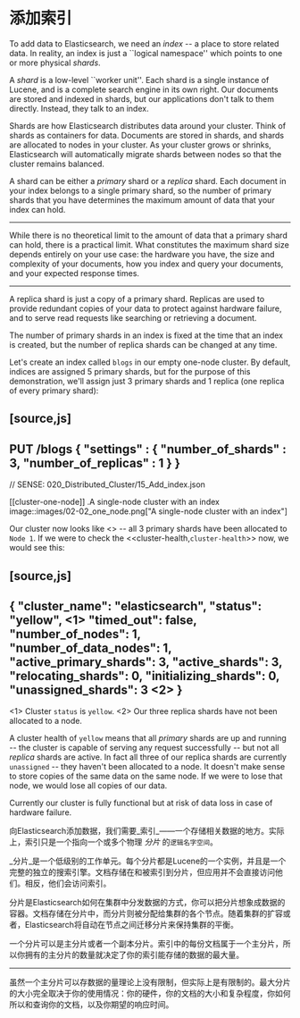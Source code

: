 # 添加索引

To add data to Elasticsearch, we need an _index_ -- a place to store related
data.  In reality, an index is just a ``logical namespace'' which points to
one or more physical _shards_.

A _shard_ is a low-level ``worker unit''. Each shard is a single instance of
Lucene, and is a complete search engine in its own right. Our documents are
stored and indexed in shards, but our applications don't talk to them directly.
Instead, they talk to an index.

Shards are how Elasticsearch distributes data around your cluster. Think of
shards as containers for data. Documents are stored in shards, and shards are
allocated to nodes in your cluster. As your cluster grows or shrinks,
Elasticsearch will automatically migrate shards between nodes so that the
cluster remains balanced.

A shard can be either a _primary_ shard or a _replica_ shard. Each document in
your index belongs to a single primary shard, so the number of primary shards
that you have determines the maximum amount of data that your index can hold.

****

While there is no theoretical limit to the amount of data that a primary shard
can hold, there is a practical limit.  What constitutes the maximum shard size
depends entirely on your use case: the hardware you have, the size and
complexity of your documents, how you index and query your documents, and your
expected response times.

****

A replica shard is just a copy of a primary shard. Replicas are used to provide
redundant copies of your data to protect against hardware failure, and to
serve read requests like searching or retrieving a document.

The number of primary shards in an index is fixed at the time that an index is
created, but the number of replica shards can be changed at any time.

Let's create an index called `blogs` in our empty one-node cluster. By
default, indices are assigned 5 primary shards, but for the purpose of this
demonstration, we'll assign just 3 primary shards and 1 replica (one replica
of every primary shard):

[source,js]
--------------------------------------------------
PUT /blogs
{
   "settings" : {
      "number_of_shards" : 3,
      "number_of_replicas" : 1
   }
}
--------------------------------------------------
// SENSE: 020_Distributed_Cluster/15_Add_index.json

[[cluster-one-node]]
.A single-node cluster with an index
image::images/02-02_one_node.png["A single-node cluster with an index"]

Our cluster now looks like <<cluster-one-node>> -- all 3 primary shards have
been allocated to `Node 1`. If we were to check the
<<cluster-health,`cluster-health`>> now, we would see this:

[source,js]
--------------------------------------------------
{
   "cluster_name":          "elasticsearch",
   "status":                "yellow", <1>
   "timed_out":             false,
   "number_of_nodes":       1,
   "number_of_data_nodes":  1,
   "active_primary_shards": 3,
   "active_shards":         3,
   "relocating_shards":     0,
   "initializing_shards":   0,
   "unassigned_shards":     3 <2>
}
--------------------------------------------------

<1> Cluster `status` is `yellow`.
<2> Our three replica shards have not been allocated to a node.

A cluster health of `yellow` means that all *primary* shards are up and
running -- the cluster is capable of serving any request successfully -- but
not  all *replica* shards are active.  In fact all three of our replica shards
are currently `unassigned` -- they haven't been allocated to a node. It
doesn't make sense to store copies of the same data on the same node. If we
were to lose that node, we would lose all copies of our data.

Currently our cluster is fully functional but at risk of data loss in case of
hardware failure.

向Elasticsearch添加数据，我们需要_索引_——一个存储相关数据的地方。实际上，索引只是一个指向一个或多个物理 _分片_ 的`逻辑名字空间`。

_分片_是一个低级别的工作单元。每个分片都是Lucene的一个实例，并且是一个完整的独立的搜索引擎。文档存储在和被索引到分片，但应用并不会直接访问他们。相反，他们会访问索引。

分片是Elasticsearch如何在集群中分发数据的方式，你可以把分片想象成数据的容器。文档存储在分片中，而分片则被分配给集群的各个节点。随着集群的扩容或者，Elasticsearch将自动在节点之间迁移分片来保持集群的平衡。

一个分片可以是主分片或者一个副本分片。索引中的每份文档属于一个主分片，所以你拥有的主分片的数量就决定了你的索引能存储的数据的最大量。

****

虽然一个主分片可以存数据的量理论上没有限制，但实际上是有限制的。最大分片的大小完全取决于你的使用情况：你的硬件，你的文档的大小和复杂程度，你如何所以和查询你的文档，以及你期望的响应时间。
